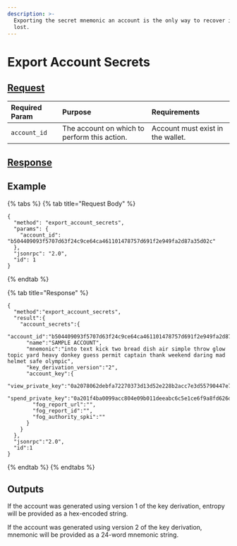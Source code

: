 ```yaml
---
description: >-
  Exporting the secret mnemonic an account is the only way to recover it when
  lost.
---
```


# Export Account Secrets

## [Request](../../../full-service/src/json_rpc/v2/api/request.rs#L40)

| Required Param | Purpose | Requirements |
| :--- | :--- | :--- |
| `account_id` | The account on which to perform this action. | Account must exist in the wallet. |

## [Response](../../../full-service/src/json_rpc/v2/api/response.rs#L41)

## Example

{% tabs %}
{% tab title="Request Body" %}
```text
{
  "method": "export_account_secrets",
  "params": {
    "account_id": "b504409093f5707d63f24c9ce64ca461101478757d691f2e949fa2d87a35d02c"
  },
  "jsonrpc": "2.0",
  "id": 1
}
```
{% endtab %}

{% tab title="Response" %}
```text
{
  "method":"export_account_secrets",
  "result":{
    "account_secrets":{
      "account_id":"b504409093f5707d63f24c9ce64ca461101478757d691f2e949fa2d87a35d02c",
      "name":"SAMPLE ACCOUNT",
      "mnemonic":"into text kick two bread dish air simple throw glow topic yard heavy donkey guess permit captain thank weekend daring mad helmet safe olympic",
      "key_derivation_version":"2",
      "account_key":{
        "view_private_key":"0a2078062debfa72270373d13d52e228b2acc7e3d55790447e7a58905b986fc3780a",
        "spend_private_key":"0a201f4ba0099acc804e09b011deeabc6c5e1ce6f9a8fd626dcccb0dfd4142c63209",
        "fog_report_url":"",
        "fog_report_id":"",
        "fog_authority_spki":""
      }
    }
  },
  "jsonrpc":"2.0",
  "id":1
}
```
{% endtab %}
{% endtabs %}

## Outputs

If the account was generated using version 1 of the key derivation, entropy will be provided as a hex-encoded string.

If the account was generated using version 2 of the key derivation, mnemonic will be provided as a 24-word mnemonic string.

